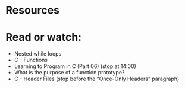 # Resources

# Read or watch:

* Nested while loops
* C - Functions
* Learning to Program in C (Part 06) (stop at 14:00)
* What is the purpose of a function prototype?
* C - Header Files (stop before the “Once-Only Headers” paragraph)
